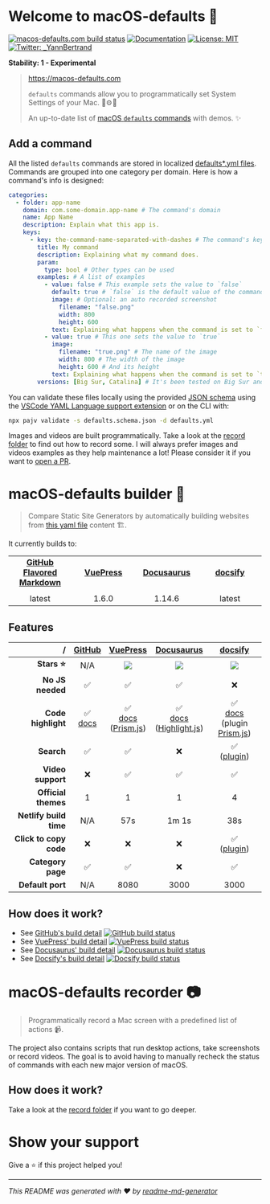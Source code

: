 # Welcome to macOS-defaults 👋
[![macos-defaults.com build status](https://img.shields.io/netlify/44ddda91-1e32-4e41-9afc-5f640b33aca7)](https://macos-defaults.com)
[![Documentation](https://img.shields.io/badge/documentation-yes-brightgreen.svg)](https://github.com/yannbertrand/macos-defaults/tree/master)
[![License: MIT](https://img.shields.io/badge/License-MIT-yellow.svg)](#)
[![Twitter: \_YannBertrand](https://img.shields.io/twitter/follow/\_YannBertrand.svg?style=social)](https://twitter.com/\_YannBertrand)

**Stability: 1 - Experimental**

> https://macos-defaults.com 
>
> `defaults` commands allow you to programmatically set System Settings of your Mac. 🤖⚙️🔧
>
> An up-to-date list of [macOS `defaults` commands](https://macos-defaults.com) with demos. ✨

## Add a command

All the listed `defaults` commands are stored in localized [defaults*.yml files](./defaults.yml). Commands are grouped into one category per domain. Here is how a command's info is designed:

```yml
categories:
  - folder: app-name
    domain: com.some-domain.app-name # The command's domain
    name: App Name
    description: Explain what this app is.
    keys:
      - key: the-command-name-separated-with-dashes # The command's key
        title: My command
        description: Explaining what my command does.
        param:
          type: bool # Other types can be used
        examples: # A list of examples
          - value: false # This example sets the value to `false`
            default: true # `false` is the default value of the command
            image: # Optional: an auto recorded screenshot
              filename: "false.png"
              width: 800
              height: 600
            text: Explaining what happens when the command is set to `false`
          - value: true # This one sets the value to `true`
            image:
              filename: "true.png" # The name of the image
              width: 800 # The width of the image
              height: 600 # And its height
            text: Explaining what happens when the command is set to `true`
        versions: [Big Sur, Catalina] # It's been tested on Big Sur and Catalina
```

You can validate these files locally using the provided [JSON schema](./defaults.schema.json) using the [VSCode YAML Language support extension](https://marketplace.visualstudio.com/items?itemName=redhat.vscode-yaml) or on the CLI with:

```sh
npx pajv validate -s defaults.schema.json -d defaults.yml
```

Images and videos are built programmatically. Take a look at the [record folder](./record/#readme) to find out how to record some. I will always prefer images and videos examples as they help maintenance a lot! Please consider it if you want to [open a PR](https://github.com/yannbertrand/macos-defaults/compare).

# macOS-defaults builder 🤖

> Compare Static Site Generators by automatically building websites from [this yaml file](./defaults.yml) content 🏗.

It currently builds to:

<table>
  <tr align="center">
    <td><strong><a href="https://github.com/yannbertrand/macos-defaults/tree/current">GitHub Flavored Markdown</a></strong></td>
    <td><strong><a href="https://macos-defaults-vuepress.netlify.com/">VuePress</a></strong></td>
    <td><strong><a href="https://macos-defaults-docusaurus.netlify.com/docs/">Docusaurus</a></strong></td>
    <td><strong><a href="https://macos-defaults-docsify.netlify.com/">docsify</a></strong></td>
  </tr>
  <tr align="center">
    <td width="25%">
      <a href="https://github.com/yannbertrand/macos-defaults/tree/current"><img src="https://upload.wikimedia.org/wikipedia/commons/9/91/Octicons-mark-github.svg" alt=""></a>
    </td>
    <td width="25%">
      <a href="https://macos-defaults-vuepress.netlify.com/"><img src="https://vuepress.vuejs.org/hero.png" alt=""></a>
    </td>
    <td width="25%">
      <a href="https://macos-defaults-docusaurus.netlify.com/docs/"><img src="https://docusaurus.io/img/docusaurus.svg" alt=""></a>
    </td>
    <td width="25%">
      <a href="https://macos-defaults-docsify.netlify.com/"><img src="https://docsify.js.org/_media/icon.svg" alt=""></a>
    </td>
  </tr>
  <tr align="center">
    <td>latest</td>
    <td>1.6.0</td>
    <td>1.14.6</td>
    <td>latest</td>
  </tr>
</table>

## Features
/ | [GitHub](https://github.github.com/gfm/) | [VuePress](https://vuepress.vuejs.org/) | [Docusaurus](https://docusaurus.io/) | [docsify](https://docsify.js.org/#/)
--: | :-: | :-: | :-: | :-:
**Stars ⭐️** | N/A | [![](https://img.shields.io/github/stars/vuejs/vuepress?label=&color=yellow)](https://github.com/vuejs/vuepress) | [![](https://img.shields.io/github/stars/facebook/docusaurus?label=&color=yellow)](https://github.com/facebook/Docusaurus) | [![](https://img.shields.io/github/stars/docsifyjs/docsify?label=&color=yellow)](https://github.com/docsifyjs/docsify)
**No JS needed** | ✅ | ✅ | ✅ | ❌
**Code highlight** | ✅<br>[docs](https://help.github.com/en/github/writing-on-github/creating-and-highlighting-code-blocks#syntax-highlighting) | ✅<br>[docs](https://vuepress.vuejs.org/guide/markdown.html#syntax-highlighting-in-code-blocks)<br>([Prism.js](https://prismjs.com/)) | ✅<br>[docs](https://docusaurus.io/docs/en/doc-markdown#syntax-highlighting)<br>([Highlight.js](https://highlightjs.org/)) | ✅<br>[docs](https://docsify.js.org/#/language-highlight?id=language-highlight)<br>(plugin [Prism.js](https://prismjs.com/))
**Search** | ✅ | ✅ | ❌ | ✅<br>([plugin](https://docsify.js.org/#/plugins?id=full-text-search))
**Video support** | ❌ | ✅ | ✅ | ✅
**Official themes** | 1 | 1 | 1 | 4
**Netlify build time** | N/A | 57s | 1m 1s | 38s
**Click to copy code** | ❌ | ❌ | ❌ | ✅<br>([plugin](https://docsify.js.org/#/plugins?id=copy-to-clipboard))
**Category page** | ✅ | ✅ | ❌ | ✅
**Default port** | N/A | 8080 | 3000 | 3000

## How does it work?
- See [GitHub's build detail](./build/github/#readme) [![GitHub build status](https://github.com/yannbertrand/macos-defaults/workflows/Build%20GitHub/badge.svg)](https://github.com/yannbertrand/macos-defaults/tree/current)
- See [VuePress' build detail](./build/vuepress/#readme) [![VuePress build status](https://img.shields.io/netlify/e73b1f35-9442-45e1-b7b4-6eed2b102a9c)](https://macos-defaults-vuepress.netlify.app/)
- See [Docusaurus' build detail](./build/docusaurus/#readme) [![Docusaurus build status](https://img.shields.io/netlify/92522518-2bcc-4086-8926-6c3534666011)](https://macos-defaults-docusaurus.netlify.app/)
- See [Docsify's build detail](./build/docsify/#readme) [![Docsify build status](https://img.shields.io/netlify/8af81039-12cc-4080-a434-d8f162d5c416)](https://macos-defaults-docsify.netlify.app/)

# macOS-defaults recorder 📷

> Programmatically record a Mac screen with a predefined list of actions 📹.

The project also contains scripts that run desktop actions, take screenshots or record videos. The goal is to avoid having to manually recheck the status of commands with each new major version of macOS.

## How does it work?
Take a look at the [record folder](./record/#readme) if you want to go deeper.

# Show your support
Give a ⭐️ if this project helped you!

***
_This README was generated with ❤️ by [readme-md-generator](https://github.com/kefranabg/readme-md-generator)_
